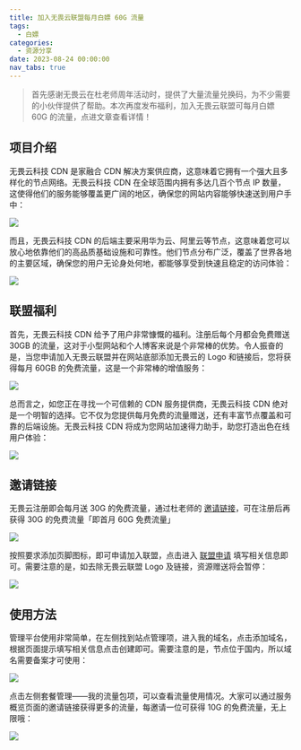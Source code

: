 ```yaml
---
title: 加入无畏云联盟每月白嫖 60G 流量
tags:
  - 白嫖
categories:
  - 资源分享
date: 2023-08-24 00:00:00
nav_tabs: true
---
```


> 首先感谢无畏云在杜老师周年活动时，提供了大量流量兑换码，为不少需要的小伙伴提供了帮助。本次再度发布福利，加入无畏云联盟可每月白嫖 60G 的流量，点进文章查看详情！

<!-- more -->

## 项目介绍

无畏云科技 CDN 是家融合 CDN 解决方案供应商，这意味着它拥有一个强大且多样化的节点网络。无畏云科技 CDN 在全球范围内拥有多达几百个节点 IP 数量，这使得他们的服务能够覆盖更广阔的地区，确保您的网站内容能够快速送到用户手中：

![](https://cdn.dusays.com/2023/08/619-1.jpg)

而且，无畏云科技 CDN 的后端主要采用华为云、阿里云等节点，这意味着您可以放心地依靠他们的高品质基础设施和可靠性。他们节点分布广泛，覆盖了世界各地的主要区域，确保您的用户无论身处何地，都能够享受到快速且稳定的访问体验：

![](https://cdn.dusays.com/2023/08/619-2.jpg)

## 联盟福利

首先，无畏云科技 CDN 给予了用户非常慷慨的福利。注册后每个月都会免费赠送 30GB 的流量，这对于小型网站和个人博客来说是个非常棒的优势。令人振奋的是，当您申请加入无畏云联盟并在网站底部添加无畏云的 Logo 和链接后，您将获得每月 60GB 的免费流量，这是一个非常棒的增值服务：

![](https://cdn.dusays.com/2023/08/619-3.jpg)

总而言之，如您正在寻找一个可信赖的 CDN 服务提供商，无畏云科技 CDN 绝对是一个明智的选择。它不仅为您提供每月免费的流量赠送，还有丰富节点覆盖和可靠的后端设施。无畏云科技 CDN 将成为您网站加速得力助手，助您打造出色在线用户体验：

![](https://cdn.dusays.com/2023/08/619-4.jpg)

## 邀请链接

无畏云注册即会每月送 30G 的免费流量，通过杜老师的 [邀请链接](https://su.sctes.com/register?code=8sfvxx4367m28)，可在注册后再获得 30G 的免费流量「即首月 60G 免费流量」

![](https://cdn.dusays.com/2023/08/619-5.jpg)

按照要求添加页脚图标，即可申请加入联盟，点击进入 [联盟申请](https://www.sctes.com/union.html) 填写相关信息即可。需要注意的是，如去除无畏云联盟 Logo 及链接，资源赠送将会暂停：

![](https://cdn.dusays.com/2023/08/619-6.jpg)

## 使用方法

管理平台使用非常简单，在左侧找到站点管理项，进入我的域名，点击添加域名，根据页面提示填写相关信息点击创建即可。需要注意的是，节点位于国内，所以域名需要备案才可使用：

![](https://cdn.dusays.com/2023/08/619-7.jpg)

点击左侧套餐管理——我的流量包项，可以查看流量使用情况。大家可以通过服务概览页面的邀请链接获得更多的流量，每邀请一位可获得 10G 的免费流量，无上限哦：

![](https://cdn.dusays.com/2023/08/619-8.jpg)